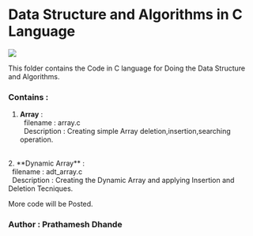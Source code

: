 # Data Structure and Algorithms in C Language

![](https://img.shields.io/badge/language-C-blue?style=flat-square&logo=c)

<p align='left'>
This folder contains the Code in C language for Doing the Data Structure and Algorithms.
</p>

### Contains : </br>
1. **Array** : </br>
&nbsp; filename : array.c </br>
&nbsp; Description : Creating simple Array deletion,insertion,searching operation.
</br>
2. **Dynamic Array** : </br>
&nbsp; filename : adt_array.c </br>
&nbsp; Description : Creating the Dynamic Array and applying Insertion and Deletion Tecniques.</br>

More code will be Posted.

### Author : Prathamesh Dhande
